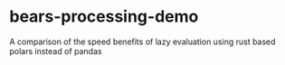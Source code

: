 # bears-processing-demo
A comparison of the speed benefits of lazy evaluation using rust based polars instead of pandas
